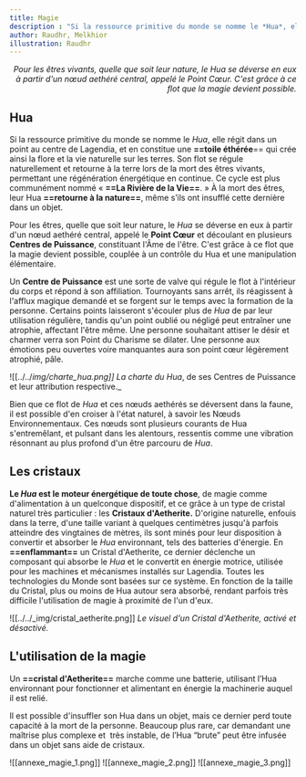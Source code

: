 ```yaml
---
title: Magie
description : "Si la ressource primitive du monde se nomme le *Hua*, elle régit dans un point au centre de Lagendia, et en constitue une toile éthérée qui crée ainsi la flore et la vie naturelle sur les terres. Son flot se régule naturellement et retourne à la terre lors de la mort des êtres vivants, permettant une régénération énergétique en continue. Ce cycle est plus communément nommé « La Rivière de la Vie. »"
author: Raudhr, Melkhior
illustration: Raudhr
---
```


<i style="text-align: right;display:block;">Pour les êtres vivants, quelle que soit leur nature, le Hua se déverse en eux à partir d'un nœud aethéré central, appelé le Point Cœur. C'est grâce à ce flot que la magie devient possible.</i>

## Hua

Si la ressource primitive du monde se nomme le *Hua*, elle régit dans un point au centre de Lagendia, et en constitue une **==toile éthérée**== qui crée ainsi la flore et la vie naturelle sur les terres. Son flot se régule naturellement et retourne à la terre lors de la mort des êtres vivants, permettant une régénération énergétique en continue. Ce cycle est plus communément nommé « **==La Rivière de la Vie==**. »
À la mort des êtres, leur Hua **==retourne à la nature==**, même s’ils ont insufflé cette dernière dans un objet.

Pour les êtres, quelle que soit leur nature, le *Hua* se déverse en eux à partir d'un nœud aethéré central, appelé le **Point Cœur** et découlant en plusieurs **Centres de Puissance**, constituant l'Âme de l'être. C'est grâce à ce flot que la magie devient possible, couplée à un contrôle du Hua et une manipulation élémentaire.

Un **Centre de Puissance** est une sorte de valve qui régule le flot à l'intérieur du corps et répond à son affiliation. Tournoyants sans arrêt, ils réagissent à l'afflux magique demandé et se forgent sur le temps avec la formation de la personne. Certains points laisseront s'écouler plus de *Hua* de par leur utilisation régulière, tandis qu'un point oublié ou négligé peut entraîner une atrophie, affectant l'être même. 
Une personne souhaitant attiser le désir et charmer verra son Point du Charisme se dilater. Une personne aux émotions peu ouvertes voire manquantes aura son point cœur légèrement atrophié, pâle.

![[../../_img/charte_hua.png]]
_La charte du_ Hua_, de ses Centres de Puissance et leur attribution respective._

Bien que ce flot de *Hua* et ces nœuds aethérés se déversent dans la faune, il est possible d'en croiser à l'état naturel, à savoir les Nœuds Environnementaux. Ces nœuds sont plusieurs courants de Hua s'entremêlant, et pulsant dans les alentours, ressentis comme une vibration résonnant au plus profond d'un être parcouru de *Hua*.

## Les cristaux 

**Le *Hua* est le moteur énergétique de toute chose**, de magie comme d'alimentation à un quelconque dispositif, et ce grâce à un type de cristal naturel très particulier : les **Cristaux d'Aetherite.** D'origine naturelle, enfouis dans la terre, d'une taille variant à quelques centimètres jusqu'à parfois atteindre des vingtaines de mètres, ils sont minés pour leur disposition à convertir et absorber le *Hua* environnant, tels des batteries d'énergie. En **==enflammant==** un Cristal d'Aetherite, ce dernier déclenche un composant qui absorbe le *Hua* et le convertit en énergie motrice, utilisée pour les machines et mécanismes installés sur Lagendia. Toutes les technologies du Monde sont basées sur ce système. 
En fonction de la taille du Cristal, plus ou moins de Hua autour sera absorbé, rendant parfois très difficile l'utilisation de magie à proximité de l'un d'eux.

![[../../_img/cristal_aetherite.png]]
*Le visuel d'un Cristal d'Aetherite, activé et désactivé.*

## L'utilisation de la magie

Un **==cristal d'Aetherite==** marche comme une batterie, utilisant l’Hua environnant pour fonctionner et alimentant en énergie la machinerie auquel il est relié.

Il est possible d'insuffler son Hua dans un objet, mais ce dernier perd toute capacité à la mort de la personne. Beaucoup plus rare, car demandant une maîtrise plus complexe et  très instable, de l’Hua “brute” peut être infusée dans un objet sans aide de cristaux.

<div markdown="1" class="center"> ![[annexe_magie_1.png]] ![[annexe_magie_2.png]] ![[annexe_magie_3.png]]</div>